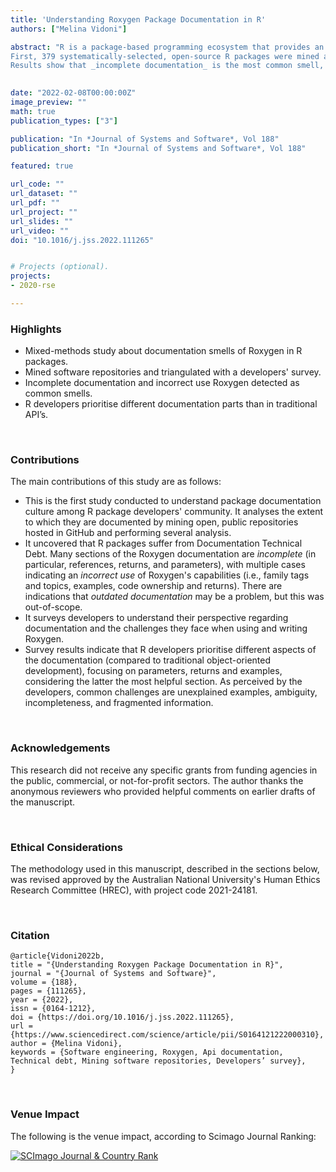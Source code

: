 ```yaml
---
title: 'Understanding Roxygen Package Documentation in R'
authors: ["Melina Vidoni"]

abstract: "R is a package-based programming ecosystem that provides an easy way to install third-party code, datasets, and examples. Thus, R developers rely heavily on the documentation of the packages they import to use them correctly and accurately. This documentation is often written using Roxygen, equivalent to Java's well-known Javadoc. This two-part study provides the first analysis in this area.
First, 379 systematically-selected, open-source R packages were mined and analysed to address the quality of their documentation in terms of presence, distribution, and completeness to identify potential sources of documentation debt of _technical debt_ that describes problems in the documentation. Second, a survey addressed how R package developers perceive documentation and face its challenges (with a response rate of 10.04%). 
Results show that _incomplete documentation_ is the most common smell, with several cases of _incorrect use_ of the Roxygen utilities. Unlike in traditional API documentation, developers do not focus on how behaviour is implemented but on common use cases and parameter documentation. Respondents considered the examples section the most useful, and commonly perceived challenges were unexplained examples, ambiguity, incompleteness and fragmented information."
  

date: "2022-02-08T00:00:00Z"
image_preview: ""
math: true
publication_types: ["3"]

publication: "In *Journal of Systems and Software*, Vol 188"
publication_short: "In *Journal of Systems and Software*, Vol 188"

featured: true

url_code: ""
url_dataset: ""
url_pdf: ""
url_project: ""
url_slides: ""
url_video: ""
doi: "10.1016/j.jss.2022.111265"


# Projects (optional).
projects:
- 2020-rse

---
```


### Highlights

- Mixed-methods study about documentation smells of Roxygen in R packages.
- Mined software repositories and triangulated with a developers' survey.
- Incomplete documentation and incorrect use Roxygen detected as common smells.
- R developers prioritise different documentation parts than in traditional API’s.



<br />



### Contributions

The main contributions of this study are as follows:

- This is the first study conducted to understand package documentation culture among R package developers' community. It analyses the extent to which they are documented by mining open, public repositories hosted in GitHub and performing several analysis.
- It uncovered that R packages suffer from Documentation Technical Debt. Many sections of the Roxygen documentation are _incomplete_ (in particular, references, returns, and parameters), with multiple cases indicating an _incorrect use_ of Roxygen's capabilities (i.e., family tags and topics, examples, code ownership and returns). There are indications that _outdated documentation_ may be a problem, but this was out-of-scope.
- It surveys developers to understand their perspective regarding documentation and the challenges they face when using and writing Roxygen. 
- Survey results indicate that R developers prioritise different aspects of the documentation (compared to traditional object-oriented development), focusing on parameters, returns and examples, considering the latter the most helpful section. As perceived by the developers, common challenges are unexplained examples, ambiguity, incompleteness, and fragmented information.



<br />


### Acknowledgements

This research did not receive any specific grants from funding agencies in the public, commercial, or not-for-profit sectors. The author thanks the anonymous reviewers who provided helpful comments on earlier drafts of the manuscript.


<br />


### Ethical Considerations

The methodology used in this manuscript, described in the sections below, was revised approved by the Australian National University's Human Ethics Research Committee (HREC), with project code 2021-24181.


<br />





### Citation

```
@article{Vidoni2022b,
title = "{Understanding Roxygen Package Documentation in R}",
journal = "{Journal of Systems and Software}",
volume = {188},
pages = {111265},
year = {2022},
issn = {0164-1212},
doi = {https://doi.org/10.1016/j.jss.2022.111265},
url = {https://www.sciencedirect.com/science/article/pii/S0164121222000310},
author = {Melina Vidoni},
keywords = {Software engineering, Roxygen, Api documentation, Technical debt, Mining software repositories, Developers’ survey},
}
```



<br />

### Venue Impact

The following is the venue impact, according to Scimago Journal Ranking:

<a href="https://www.scimagojr.com/journalsearch.php?q=19309&amp;tip=sid&amp;exact=no" title="SCImago Journal &amp; Country Rank"><img border="0" src="https://www.scimagojr.com/journal_img.php?id=19309" alt="SCImago Journal &amp; Country Rank"  /></a>
